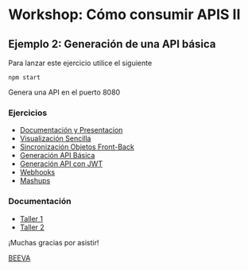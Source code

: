 # Workshop: Cómo consumir APIS II #

## Ejemplo 2: Generación de una API básica

Para lanzar este ejercicio utilice el siguiente

    npm start

Genera una API en el puerto 8080

### Ejercicios
* [Documentación y Presentacion](https://github.com/beeva/beeva-taller-api)
* [Visualización Sencilla](https://github.com/beeva/beeva-taller-api/tree/ejemplo-0)
* [Sincronización Objetos Front-Back](https://github.com/beeva/beeva-taller-api/tree/ejemplo-1)
* [Generación API Básica](https://github.com/beeva/beeva-taller-api/tree/ejemplo-2)
* [Generación API con JWT](https://github.com/beeva/beeva-taller-api/tree/ejemplo-3)
* [Webhooks](https://github.com/beeva/beeva-taller-api/tree/ejemplo-4)
* [Mashups](https://github.com/beeva/beeva-taller-api/tree/ejemplo-5)

### Documentación
* [Taller 1](http://es.slideshare.net/BEEVA_es/workshop-1-introduccion-api-rest)
* [Taller 2](http://es.slideshare.net/BEEVA_es/workshop-ap-is-2-api-rest)

¡Muchas gracias por asistir!

[BEEVA](www.beeva.com)
